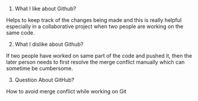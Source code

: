 1) What I like about Github?

Helps to keep track of the changes being made and this is really helpful especially in a collaborative project when two people are working on the same code.

2) What I dislike about Github?

If two people have worked on same part of the code and pushed it, then the later person needs to first resolve the merge conflict manually which can sometime be cumbersome.

3) Question About GitHub?

How to avoid merge conflict while working on Git
